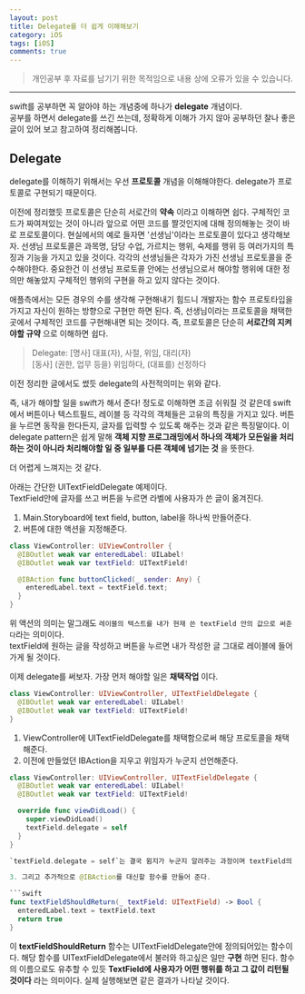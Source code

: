 ```yaml
---
layout: post
title: Delegate를 더 쉽게 이해해보기
category: iOS
tags: [iOS]
comments: true
---
```


> 개인공부 후 자료를 남기기 위한 목적임으로 내용 상에 오류가 있을 수 있습니다.    

<hr>

swift를 공부하면 꼭 알아야 하는 개념중에 하나가 **delegate** 개념이다.<br>
공부를 하면서 delegate를 쓰긴 쓰는데, 정확하게 이해가 가지 않아 공부하던 찰나 좋은 글이 있어 보고 참고하여 정리해봅니다.


## Delegate

delegate를 이해하기 위해서는 우선 **프로토콜** 개념을 이해해야한다. delegate가 프로토콜로 구현되기 때문이다.

이전에 정리했듯 프로토콜은 단순히 서로간의 **약속** 이라고 이해하면 쉽다. 구체적인 코드가 짜여져있는 것이 아니라 앞으로 어떤 코드를 짤것인지에 대해 정의해놓는 것이 바로 프로토콜이다. 현실에서의 예로 들자면 '선생님'이라는 프로토콜이 있다고 생각해보자. 선생님 프로토콜은 과목명, 담당 수업, 가르치는 행위, 숙제를 행위 등 여러가지의 특징과 기능을 가지고 있을 것이다. 각각의 선생님들은 각자가 가진 선생님 프로토콜을 준수해야한다. 중요한건 이 선생님 프로토콜 안에는 선생님으로서 해야할 행위에 대한 정의만 해놓았지 구체적인 행위의 구현을 하고 있지 않다는 것이다.

애플측에서는 모든 경우의 수를 생각해 구현해내기 힘드니 개발자는 함수 프로토타입을 가지고 자신이 원하는 방향으로 구현만 하면 된다. 즉, 선생님이라는 프로토콜을 채택한 곳에서 구체적인 코드를 구현해내면 되는 것이다. 즉, 프로토콜은 단순히 **서로간의 지켜야할 규약** 으로 이해하면 쉽다.


> Delegate: [명사] 대표(자), 사절, 위임, 대리(자)     
		        [동사] (권한, 업무 등을) 위임하다, (대표를) 선정하다

이전 정리한 글에서도 썼듯 delegate의 사전적의미는 위와 같다.

즉, 내가 해야할 일을 swift가 해서 준다! 정도로 이해하면 조금 쉬워질 것 같은데 swift에서 버튼이나 텍스트필드, 레이블 등 각각의 객체들은 고유의 특징을 가지고 있다. 버튼을 누르면 동작을 한다든지, 글자를 입력할 수 있도록 해주는 것과 같은 특징말이다. 이 delegate pattern은 쉽게 말해 **객체 지향 프로그래밍에서 하나의 객체가 모든일을 처리하는 것이 아니라 처리해야할 일 중 일부를 다른 객체에 넘기는 것** 을 뜻한다.

더 어렵게 느껴지는 것 같다.

아래는 간단한 UITextFieldDelegate 예제이다.<br>
TextField안에 글자를 쓰고 버튼을 누르면 라벨에 사용자가 쓴 글이 옮겨진다.

1. Main.Storyboard에 text field, button, label을 하나씩 만들어준다.
2. 버튼에 대한 액션을 지정해준다.

```swift
class ViewController: UIViewController {
  @IBOutlet weak var enteredLabel: UILabel!
  @IBOutlet weak var textField: UITextField!

  @IBAction func buttonClicked(_ sender: Any) {
    enteredLabel.text = textField.text;
  }
}
```
위 액션의 의미는 말그래도 `레이블의 텍스트를 내가 현재 쓴 textField 안의 값으로 써준다`라는 의미이다.<br>
textField에 원하는 글을 작성하고 버튼을 누르면 내가 작성한 글 그대로 레이블에 들어가게 될 것이다.

이제 delegate를 써보자. 가장 먼저 해야할 일은 **채택작업** 이다.

```swift
class ViewController: UIViewController, UITextFieldDelegate {
  @IBOutlet weak var enteredLabel: UILabel!
  @IBOutlet weak var textField: UITextField!
}
```

1. ViewController에 UITextFieldDelegate를 채택함으로써 해당 프로토콜을 채택해준다.
2. 이전에 만들었던 IBAction을 지우고 위임자가 누군지 선언해준다.

```swift
class ViewController: UIViewController, UITextFieldDelegate {
  @IBOutlet weak var enteredLabel: UILabel!
  @IBOutlet weak var textField: UITextField!

  override func viewDidLoad() {
    super.viewDidLoad()
    textField.delegate = self
  }
}

`textField.delegate = self`는 결국 윔지가 누군지 알려주는 과정이며 textField의 위임자는 `self` 즉, `ViewController`임을 의미한다. 즉 ViewController의 입장에서 TextField의 변화가 감지되면(이벤트가 발생하면) 해당 이벤트를 프로토콜에 따라 응답을 주겠다는 것을 뜻한다.

3. 그리고 추가적으로 @IBAction를 대신할 함수를 만들어 준다.

```swift
func textFieldShouldReturn(_ textField: UITextField) -> Bool {
  enteredLabel.text = textField.text
  return true
}
```

이 **textFieldShouldReturn** 함수는 UITextFieldDelegate안에 정의되어있는 함수이다. 해당 함수를 UITextFieldDelegate에서 불러와 하고싶은 일만 **구현** 하면 된다. 함수의 이름으로도 유추할 수 있듯 **TextField에 사용자가 어떤 행위를 하고 그 값이 리턴될 것이다** 라는 의미이다. 실제 실행해보면 같은 결과가 나타날 것이다. 
